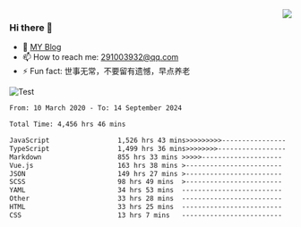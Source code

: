 <img align='right' src='https://github-readme-stats.vercel.app/api?username=niaogege&show_icons=true&theme=radical'/>

### Hi there 👋

- 🌱 [MY Blog](https://bythewayer.com/)
- 📫 How to reach me: 291003932@qq.com
- ⚡ Fun fact:  世事无常，不要留有遗憾，早点养老

![Test](https://github-readme-stats.vercel.app/api/top-langs/?username=niaogege&layout=compact)

<!--START_SECTION:waka-->

```txt
From: 10 March 2020 - To: 14 September 2024

Total Time: 4,456 hrs 46 mins

JavaScript                 1,526 hrs 43 mins>>>>>>>>>----------------   34.26 %
TypeScript                 1,499 hrs 36 mins>>>>>>>>-----------------   33.65 %
Markdown                   855 hrs 33 mins >>>>>--------------------   19.20 %
Vue.js                     163 hrs 38 mins >------------------------   03.67 %
JSON                       149 hrs 27 mins >------------------------   03.35 %
SCSS                       98 hrs 49 mins  >------------------------   02.22 %
YAML                       34 hrs 53 mins  -------------------------   00.78 %
Other                      33 hrs 28 mins  -------------------------   00.75 %
HTML                       33 hrs 25 mins  -------------------------   00.75 %
CSS                        13 hrs 7 mins   -------------------------   00.29 %
```

<!--END_SECTION:waka-->
